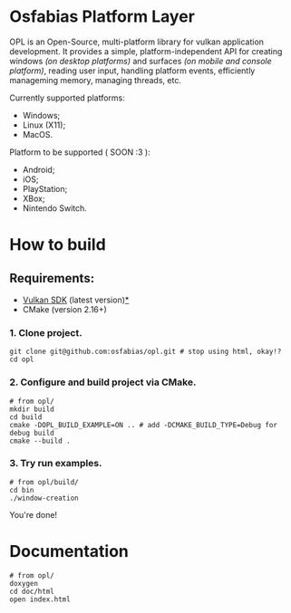 # Osfabias Platform Layer
OPL is an Open-Source, multi-platform library for vulkan application 
development. It provides a simple, platform-independent API for
creating windows *(on desktop platforms)* and surfaces *(on mobile and
console platform)*, reading user input, handling platform events,
efficiently manageming memory, managing threads, etc.

Currently supported platforms:
- Windows;
- Linux (X11);
- MacOS.

Platform to be supported ( SOON :3 ):
- Android;
- iOS;
- PlayStation;
- XBox;
- Nintendo Switch.

# How to build
## Requirements:
- [Vulkan SDK](https://vulkan.lunarg.com/sdk/home) (latest version)[*](https://github.com/osfabias/opl/issues/1)
- CMake (version 2.16+)

### 1. Clone project.
```shell
git clone git@github.com:osfabias/opl.git # stop using html, okay!?
cd opl
```

### 2. Configure and build project via CMake.
```shell
# from opl/
mkdir build
cd build
cmake -DOPL_BUILD_EXAMPLE=ON .. # add -DCMAKE_BUILD_TYPE=Debug for debug build
cmake --build .
```

### 3. Try run examples.
```shell
# from opl/build/
cd bin
./window-creation
```

You're done!

# Documentation
```shell
# from opl/
doxygen
cd doc/html
open index.html
```
